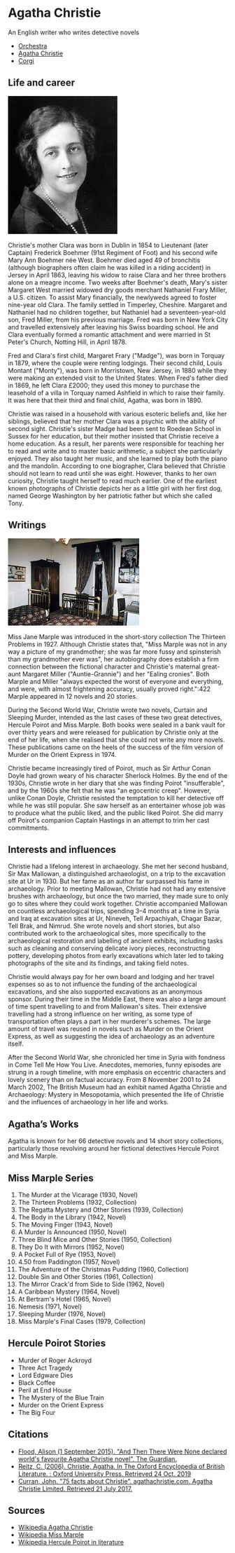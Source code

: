 # Agatha Christie

An English writer who writes detective novels

- [Orchestra](http://csc174.org/lab02/seoul/orchestra.php)
- [Agatha Christie](agatha.php)
- [Corgi](3.php)

## Life and career

![Agatha Christie](/images/agatha.jpg "Figure 1: Agatha Christie")


Christie's mother Clara was born in Dublin in 1854 to Lieutenant (later Captain) Frederick Boehmer (91st Regiment of Foot) and his second wife Mary Ann Boehmer née West. Boehmer died aged 49 of bronchitis (although biographers often claim he was killed in a riding accident) in Jersey in April 1863, leaving his widow to raise Clara and her three brothers alone on a meagre income. Two weeks after Boehmer's death, Mary's sister Margaret West married widowed dry goods merchant Nathaniel Frary Miller, a U.S. citizen. To assist Mary financially, the newlyweds agreed to foster nine-year old Clara. The family settled in Timperley, Cheshire. Margaret and Nathaniel had no children together, but Nathaniel had a seventeen-year-old son, Fred Miller, from his previous marriage. Fred was born in New York City and travelled extensively after leaving his Swiss boarding school. He and Clara eventually formed a romantic attachment and were married in St Peter's Church, Notting Hill, in April 1878.

Fred and Clara's first child, Margaret Frary ("Madge"), was born in Torquay in 1879, where the couple were renting lodgings. Their second child, Louis Montant ("Monty"), was born in Morristown, New Jersey, in 1880 while they were making an extended visit to the United States. When Fred's father died in 1869, he left Clara £2000; they used this money to purchase the leasehold of a villa in Torquay named Ashfield in which to raise their family. It was here that their third and final child, Agatha, was born in 1890.

Christie was raised in a household with various esoteric beliefs and, like her siblings, believed that her mother Clara was a psychic with the ability of second sight. Christie's sister Madge had been sent to Roedean School in Sussex for her education, but their mother insisted that Christie receive a home education. As a result, her parents were responsible for teaching her to read and write and to master basic arithmetic, a subject she particularly enjoyed. They also taught her music, and she learned to play both the piano and the mandolin. According to one biographer, Clara believed that Christie should not learn to read until she was eight. However, thanks to her own curiosity, Christie taught herself to read much earlier. One of the earliest known photographs of Christie depicts her as a little girl with her first dog, named George Washington by her patriotic father but which she called Tony.

## Writings

![Pera Palace Hotel](/images/pera.jpg "Figure 2: Christie's room in Pera Palace Hotel")


Miss Jane Marple was introduced in the short-story collection The Thirteen Problems in 1927. Although Christie states that, "Miss Marple was not in any way a picture of my grandmother; she was far more fussy and spinsterish than my grandmother ever was", her autobiography does establish a firm connection between the fictional character and Christie's maternal great-aunt Margaret Miller ("Auntie-Grannie") and her "Ealing cronies". Both Marple and Miller "always expected the worst of everyone and everything, and were, with almost frightening accuracy, usually proved right.":422 Marple appeared in 12 novels and 20 stories.

During the Second World War, Christie wrote two novels, Curtain and Sleeping Murder, intended as the last cases of these two great detectives, Hercule Poirot and Miss Marple. Both books were sealed in a bank vault for over thirty years and were released for publication by Christie only at the end of her life, when she realised that she could not write any more novels. These publications came on the heels of the success of the film version of Murder on the Orient Express in 1974.

Christie became increasingly tired of Poirot, much as Sir Arthur Conan Doyle had grown weary of his character Sherlock Holmes. By the end of the 1930s, Christie wrote in her diary that she was finding Poirot "insufferable", and by the 1960s she felt that he was "an egocentric creep". However, unlike Conan Doyle, Christie resisted the temptation to kill her detective off while he was still popular. She saw herself as an entertainer whose job was to produce what the public liked, and the public liked Poirot. She did marry off Poirot's companion Captain Hastings in an attempt to trim her cast commitments.

## Interests and influences
Christie had a lifelong interest in archaeology. She met her second husband, Sir Max Mallowan, a distinguished archaeologist, on a trip to the excavation site at Ur in 1930. But her fame as an author far surpassed his fame in archaeology. Prior to meeting Mallowan, Christie had not had any extensive brushes with archaeology, but once the two married, they made sure to only go to sites where they could work together. Christie accompanied Mallowan on countless archaeological trips, spending 3–4 months at a time in Syria and Iraq at excavation sites at Ur, Nineveh, Tell Arpachiyah, Chagar Bazar, Tell Brak, and Nimrud. She wrote novels and short stories, but also contributed work to the archaeological sites, more specifically to the archaeological restoration and labelling of ancient exhibits, including tasks such as cleaning and conserving delicate ivory pieces, reconstructing pottery, developing photos from early excavations which later led to taking photographs of the site and its findings, and taking field notes.

Christie would always pay for her own board and lodging and her travel expenses so as to not influence the funding of the archaeological excavations, and she also supported excavations as an anonymous sponsor. During their time in the Middle East, there was also a large amount of time spent travelling to and from Mallowan's sites. Their extensive travelling had a strong influence on her writing, as some type of transportation often plays a part in her murderer's schemes. The large amount of travel was reused in novels such as Murder on the Orient Express, as well as suggesting the idea of archaeology as an adventure itself.

After the Second World War, she chronicled her time in Syria with fondness in Come Tell Me How You Live. Anecdotes, memories, funny episodes are strung in a rough timeline, with more emphasis on eccentric characters and lovely scenery than on factual accuracy. From 8 November 2001 to 24 March 2002, The British Museum had an exhibit named Agatha Christie and Archaeology: Mystery in Mesopotamia, which presented the life of Christie and the influences of archaeology in her life and works.

## Agatha’s Works
Agatha is known for her 66 detective novels and 14 short story collections, particularly those revolving around her fictional detectives Hercule Poirot and Miss Marple.

## Miss Marple Series
1. The Murder at the Vicarage (1930, Novel)
2. The Thirteen Problems (1932, Collection)
3. The Regatta Mystery and Other Stories (1939, Collection)
4. The Body in the Library (1942, Novel)
5. The Moving Finger (1943, Novel)
6. A Murder Is Announced (1950, Novel)
7. Three Blind Mice and Other Stories (1950, Collection)
8. They Do It with Mirrors (1952, Novel)
9. A Pocket Full of Rye (1953, Novel)
10. 4.50 from Paddington (1957, Novel)
11. The Adventure of the Christmas Pudding (1960, Collection)
12. Double Sin and Other Stories (1961, Collection)
13. The Mirror Crack'd from Side to Side (1962, Novel)
14. A Caribbean Mystery (1964, Novel)
15. At Bertram's Hotel (1965, Novel)
16. Nemesis (1971, Novel)
17. Sleeping Murder (1976, Novel)
18. Miss Marple's Final Cases (1979, Collection)

## Hercule Poirot Stories
- Murder of Roger Ackroyd
- Three Act Tragedy
- Lord Edgware Dies
- Black Coffee
- Peril at End House
- The Mystery of the Blue Train
- Murder on the Orient Express
- The Big Four

## Citations
- [Flood, Alison (1 September 2015). "And Then There Were None declared world's favourite Agatha Christie novel". The Guardian. ](https://www.theguardian.com/books/2015/sep/01/and-then-there-were-none-declared-worlds-favourite-agatha-christie-novel)
- [Reitz, C. (2006). Christie, Agatha. In The Oxford Encyclopedia of British Literature. : Oxford University Press. Retrieved 24 Oct. 2019 ](https://www.oxfordreference.com/view/10.1093/acref/9780195169218.001.0001/acref-9780195169218-e-0098)
- [Curran, John. "75 facts about Christie". agathachristie.com. Agatha Christie Limited. Retrieved 21 July 2017.](https://www.agathachristie.com/about-christie/christie-experts/john-curran-75-facts-about-christie)

## Sources
- [Wikipedia Agatha Christie](https://en.wikipedia.org/wiki/Agatha_Christie)
- [Wikipedia Miss Marple](https://en.wikipedia.org/wiki/Miss_Marple)
- [Wikipedia Hercule Poirot in literature](https://en.wikipedia.org/wiki/Hercule_Poirot_in_literature)

